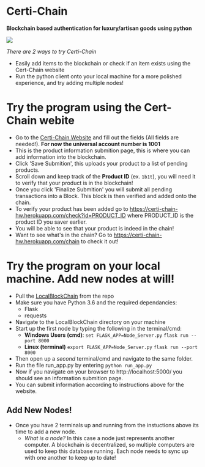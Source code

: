 # Certi-Chain
**Blockchain based authentication for luxury/artisan goods using python**

![](https://github.com/Johnson-Su/Certi-Chain/blob/main/certi-chain.gif)

*There are 2 ways to try Certi-Chain*
  - Easily add items to the blockchain or check if an item exists using the Cert-Chain website
  - Run the python client onto your local machine for a more polished experience, and try adding multiple nodes!
  
 
# Try the program using the Cert-Chain webite
* Go to the [Certi-Chain Website](https://certi-chain-hw.herokuapp.com) and fill out the fields (All fields are needed!). **For now the universal account number is 1001**
* This is the product information submition page, this is where you can add information into the blockchain.
* Click 'Save Submition', this uploads your product to a list of pending products.
* Scroll down and keep track of the **Product ID** (ex. `1b1t`), you will need it to verify that your product is in the blockchain!
* Once you click 'Finalize Submition' you will submit all pending transactions into a Block. This block is then verified and added onto the chain.
* To verify your product has been added go to https://certi-chain-hw.herokuapp.com/check?id=PRODUCT_ID where PRODUCT_ID is the product ID you saver earlier.
* You will be able to see that your product is indeed in the chain!
* Want to see what's in the chain? Go to https://certi-chain-hw.herokuapp.com/chain to check it out!

# Try the program on your local machine. Add new nodes at will!
* Pull the [LocalBlockChain](https://github.com/Johnson-Su/Certi-Chain/tree/main/LocalBlockChain) from the repo
* Make sure you have Python 3.6 and the required dependancies:
  * Flask
  * requests
* Navigate to the LocalBlockChain directory on your machine
* Start up the first node by typing the following in the terminal/cmd:
  * **Windows Users (cmd)**:
  `set FLASK_APP=Node_Server.py`
  `flask run --port 8000`
  * **Linux (terminal)**
  `export FLASK_APP=Node_Server.py`
  `flask run --port 8000`
* Then open up a *second* terminal/cmd and navigate to the same folder.
* Run the file run_app.py by entering `python run_app.py`
* Now if you navigate on your browser to http://localhost:5000/ you should see an information submition page.
* You can submit information according to instructions above for the website.

## Add New Nodes!
* Once you have 2 terminals up and running from the instuctions above its time to add a new node.
  * *What is a node?* In this case a node just represents another computer. A blockchain is decentralized, so multiple computers are used to keep this database running. Each node needs to sync up with one another to keep up to date!

